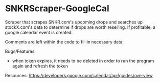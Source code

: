 # SNKRScraper-GoogleCal
Scraper that scrapes SNKR.com's upcoming drops and searches up stockX.com's data to determine if drops are worth reselling. If profitable, a google calendar event is created.

Comments are left within the code to fill in necessary data.

Bugs/Features:
- when token expires, it needs to be deleted in order to run the program again and refresh the token


Resources:
https://developers.google.com/calendar/api/guides/overview
